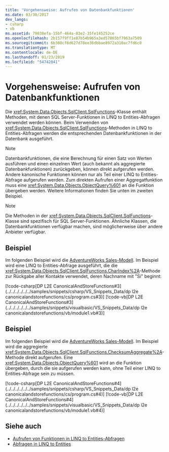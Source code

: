 ```yaml
---
title: 'Vorgehensweise: Aufrufen von Datenbankfunktionen'
ms.date: 03/30/2017
dev_langs:
- csharp
- vb
ms.assetid: 79038efa-15bf-464a-83e2-35fe145252ce
ms.openlocfilehash: 2b157f9ff1e87b54b965a3ed57865bf7963a7509
ms.sourcegitcommit: 6b308cf6d627d78ee36dbbae8972a310ac7fd6c8
ms.translationtype: MT
ms.contentlocale: de-DE
ms.lasthandoff: 01/23/2019
ms.locfileid: "54742041"
---
```

# <a name="how-to-call-database-functions"></a>Vorgehensweise: Aufrufen von Datenbankfunktionen
Die <xref:System.Data.Objects.SqlClient.SqlFunctions>-Klasse enthält Methoden, mit denen SQL Server-Funktionen in LINQ to Entities-Abfragen verwendet werden können. Beim Verwenden von <xref:System.Data.Objects.SqlClient.SqlFunctions>-Methoden in LINQ to Entities-Abfragen werden die entsprechenden Datenbankfunktionen in der Datenbank ausgeführt.  
  
> [!NOTE]
>  Datenbankfunktionen, die eine Berechnung für einen Satz von Werten ausführen und einen einzelnen Wert (auch bekannt als aggregierte Datenbankfunktionen) zurückgeben, können direkt aufgerufen werden. Andere kanonische Funktionen können nur als Teil einer LINQ to Entities-Abfrage aufgerufen werden. Zum direkten Aufrufen einer Aggregatfunktion muss eine <xref:System.Data.Objects.ObjectQuery%601> an die Funktion übergeben werden. Weitere Informationen finden Sie unten im zweiten Beispiel.  
  
> [!NOTE]
>  Die Methoden in der <xref:System.Data.Objects.SqlClient.SqlFunctions>-Klasse sind spezifisch für SQL Server-Funktionen. Ähnliche Klassen, die Datenbankfunktionen verfügbar machen, sind möglicherweise über andere Anbieter verfügbar.  
  
## <a name="example"></a>Beispiel  
 Im folgenden Beispiel wird die [AdventureWorks Sales-Modell](https://msdn.microsoft.com/library/f16cd988-673f-4376-b034-129ca93c7832). Im Beispiel wird eine LINQ to Entities-Abfrage ausgeführt, die die <xref:System.Data.Objects.SqlClient.SqlFunctions.CharIndex%2A>-Methode zur Rückgabe aller Kontakte verwendet, deren Nachname mit "Si" beginnt:  
  
 [!code-csharp[DP L2E CanonicalAndStoreFunctions#3](../../../../../../samples/snippets/csharp/VS_Snippets_Data/dp l2e canonicalandstorefunctions/cs/program.cs#3)]
 [!code-vb[DP L2E CanonicalAndStoreFunctions#3](../../../../../../samples/snippets/visualbasic/VS_Snippets_Data/dp l2e canonicalandstorefunctions/vb/module1.vb#3)]  
  
## <a name="example"></a>Beispiel  
 Im folgenden Beispiel wird die [AdventureWorks Sales-Modell](https://msdn.microsoft.com/library/f16cd988-673f-4376-b034-129ca93c7832). Im Beispiel wird die aggregierte <xref:System.Data.Objects.SqlClient.SqlFunctions.ChecksumAggregate%2A>-Methode direkt aufgerufen. Eine <xref:System.Data.Objects.ObjectQuery%601> wird an die Funktion übergeben, durch die sie aufgerufen werden kann, ohne Teil einer LINQ to Entities-Abfrage sein zu müssen.  
  
 [!code-csharp[DP L2E CanonicalAndStoreFunctions#4](../../../../../../samples/snippets/csharp/VS_Snippets_Data/dp l2e canonicalandstorefunctions/cs/program.cs#4)]
 [!code-vb[DP L2E CanonicalAndStoreFunctions#4](../../../../../../samples/snippets/visualbasic/VS_Snippets_Data/dp l2e canonicalandstorefunctions/vb/module1.vb#4)]  
  
## <a name="see-also"></a>Siehe auch
- [Aufrufen von Funktionen in LINQ to Entities-Abfragen](../../../../../../docs/framework/data/adonet/ef/language-reference/calling-functions-in-linq-to-entities-queries.md)
- [Abfragen in LINQ to Entities](../../../../../../docs/framework/data/adonet/ef/language-reference/queries-in-linq-to-entities.md)
